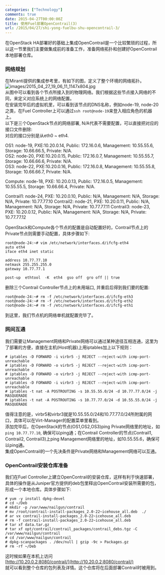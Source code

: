 ```yaml
---
categories: ["Technology"]
comments: true
date: 2015-04-27T00:00:00Z
title: 使用Fuel部署OpenContrail(3)
url: /2015/04/27/shi-yong-fuelbu-shu-opencontrail-3/
---
```


在OpenStack HA部署好的基础上集成OpenContrail是一个比较繁琐的过程，所以这一节里我们主要做集成前的准备工作，准备网络拓扑和创建好OpenContrail本地部署仓库。    
### 网络规划
在Miranti提供的集成参考里，有如下的图，定义了整个环境的网络拓扑。    
![images/2015_04_27_19_06_11_1147x804.jpg](/images/2015_04_27_19_06_11_1147x804.jpg)   
从图中可以看到各个节点所接入到的物理网络。我们根据这些节点接入网络的不同，来定义对应系统上的网络配置。    
在安装完毕后的虚拟机里，可以看到该节点的DNS名称，例如node-19, node-20之类，在Fuel Controller上可以通过`ssh root@node-19`来登入相应角色的机器上。    
以下是三个OpenStack节点的网络部署, N/A代表不需要配置，可以直接把对应的接口文件删除:    
对应的接口分别是从eth0 ~ eth4.   

OS1: node-19, PXE:10.20.0.14, Public: 172.16.0.6, Management: 10.55.55.6, Storage: 10.66.66.5, Private: N/A.     
OS2: node-20, PXE:10.20.0.15, Public: 172.16.0.7, Management: 10.55.55.7, Storage: 10.66.66.6, Private: N/A.     
OS3: node-22, PXE:10.20.0.16, Public: 172.16.0.8, Management: 10.55.55.8, Storage: 10.66.66.7, Private: N/A.     

Compute: node-18, PXE: 10.20.0.13, Public: 172.16.0.5, Management: 10.55.55.5, Storage: 10.66.66.4, Private: N/A.    

Contrail1: node-24, PXE: 10.20.0.10, Public: N/A, Management: N/A, Storage: N/A, Private: 10.77.77.10
Contrail2: node-21, PXE: 10.20.0.11, Public: N/A, Management: N/A, Storage: N/A, Private: 10.77.77.11
Contrail3: node-23, PXE: 10.20.0.12, Public: N/A, Management: N/A, Storage: N/A, Private: 10.77.77.12

OpenStack和Compute各个节点的配置是自动配置好的，Contrail节点上的Private节点则需要手动配置，具体步骤如下:    

```
root@node-24:~# vim /etc/network/interfaces.d/ifcfg-eth4 
auto eth4
iface eth4 inet static

address 10.77.77.10
netmask 255.255.255.0
gateway 10.77.77.1

post-up  ethtool  -K  eth4  gso off  gro off || true

```
删除三个Contrail Controller节点上的未用端口, 并重启后得到我们要的配置:    

```
root@node-24:~# rm -f /etc/network/interfaces.d/ifcfg-eth3 
root@node-24:~# rm -f /etc/network/interfaces.d/ifcfg-eth2
root@node-24:~# rm -f /etc/network/interfaces.d/ifcfg-eth1 

```
到这里，我们节点机的网络单机就配置完毕了。

### 网间互通
我们需要让Management网络和Private网络可以通过某种途径互相连通，这里为了部署的方便，直接在主机(Host机器)上用iptables加上以下规则：    

```
# iptables -D FORWARD -i virbr5 -j REJECT --reject-with icmp-port-unreachable
# iptables -D FORWARD -o virbr5 -j REJECT --reject-with icmp-port-unreachable
# iptables -D FORWARD -o virbr3 -j REJECT --reject-with icmp-port-unreachable
# iptables -D FORWARD -i virbr3 -j REJECT --reject-with icmp-port-unreachable
# iptables -t nat -A POSTROUTING -s 10.55.55.0/24 -d 10.77.77.0/24 -j MASQUERADE
# iptables -t nat -A POSTROUTING -s 10.77.77.0/24 -d 10.55.55.0/24 -j MASQUERADE

```
值得注意的是，virbr5和virbr3就是10.55.55.0/24和10.77.77.0/24所附属的网口，具体可以在Virt-Manager的配置菜单里看到。     
添加完毕后，在OpenStack的节点(OS1,OS2,OS3)ping Private网络里的地址，如`ping 10.77.77.10`, 确保可以ping通；在Contrail Controller的节点(Contrail1, Contrail2, Contrail3)上ping Management网络里的地址，如10.55.55.6，确保可以ping通。   
集成OpenContrail的一个先决条件是Private网络和Management网络可以互通。   

### OpenContrail安装仓库准备
我们在Fuel Controller上建立OpenContrail的安装仓库，这样有利于快速部署， 具体的操作是从Juniper官方提供的deb包里释出OpenContrail安装所需要的包，形成一个本地仓库。具体步骤如下:    

```
# yum -y install dpkg-devel
# cd ~/Deb
# mkdir -p /var/www/nailgun/contrail
# mv /root/contrail-install-packages_2.0-22~icehouse_all.deb  ./
# ar vx contrail-install-packages_2.0-22~icehouse_all.deb
# rm -f contrail-install-packages_2.0-22~icehouse_all.deb 
# tar xf data.tar.gz
# tar xf opt/contrail/contrail_packages/contrail_debs.tgz -C /var/www/nailgun/contrail
# cd /var/www/nailgun/contrail
# dpkg-scanpackages . /dev/null | gzip -9c > Packages.gz
# rm -rf ~/Deb

```
这时候如果在本机上访问    
[http://10.20.0.2:8080/contrail/](http://10.20.0.2:8080/contrail/)    
就可以看到整个仓库的包列表及详情。这个仓库将在后面部署Contrail时被用到。        
